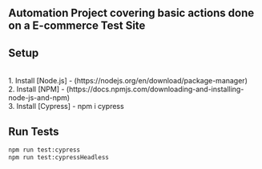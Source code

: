 ## Automation Project covering basic actions done on a E-commerce Test Site

## Setup
</br>
1. Install [Node.js] - (https://nodejs.org/en/download/package-manager)
</br>
2. Install [NPM] - (https://docs.npmjs.com/downloading-and-installing-node-js-and-npm)
</br>
3. Install [Cypress] - npm i cypress

## Run Tests
```sh
npm run test:cypress
npm run test:cypressHeadless
```
